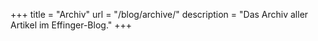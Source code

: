 +++
title = "Archiv"
url = "/blog/archive/"
description = "Das Archiv aller Artikel im Effinger-Blog."
+++

